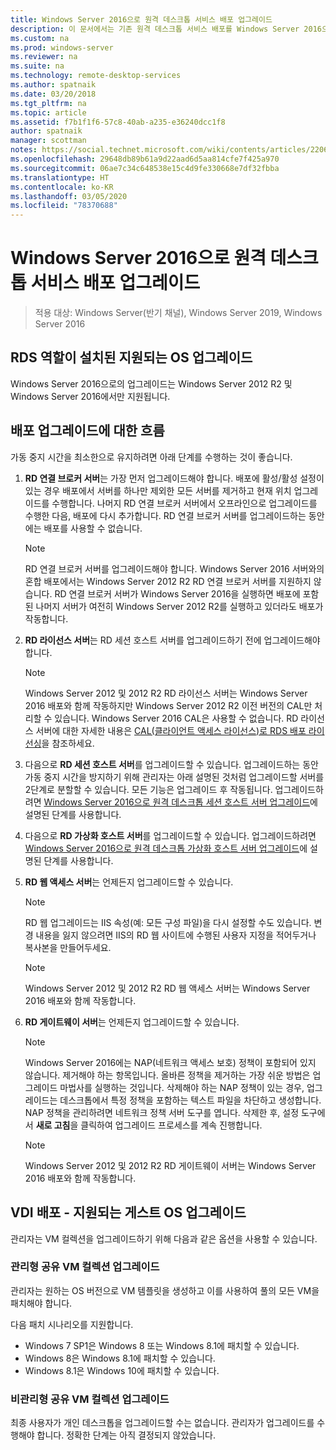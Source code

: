 ```yaml
---
title: Windows Server 2016으로 원격 데스크톱 서비스 배포 업그레이드
description: 이 문서에서는 기존 원격 데스크톱 서비스 배포를 Windows Server 2016으로 업그레이드하는 방법을 설명합니다.
ms.custom: na
ms.prod: windows-server
ms.reviewer: na
ms.suite: na
ms.technology: remote-desktop-services
ms.author: spatnaik
ms.date: 03/20/2018
ms.tgt_pltfrm: na
ms.topic: article
ms.assetid: f7b1f1f6-57c8-40ab-a235-e36240dcc1f8
author: spatnaik
manager: scottman
notes: https://social.technet.microsoft.com/wiki/contents/articles/22069.remote-desktop-services-upgrade-guidelines-for-windows-server-2012-r2.aspx
ms.openlocfilehash: 29648db89b61a9d22aad6d5aa814cfe7f425a970
ms.sourcegitcommit: 06ae7c34c648538e15c4d9fe330668e7df32fbba
ms.translationtype: HT
ms.contentlocale: ko-KR
ms.lasthandoff: 03/05/2020
ms.locfileid: "78370688"
---
```

# <a name="upgrading-your-remote-desktop-services-deployments-to-windows-server-2016"></a>Windows Server 2016으로 원격 데스크톱 서비스 배포 업그레이드

>적용 대상: Windows Server(반기 채널), Windows Server 2019, Windows Server 2016

## <a name="supported-os-upgrades-with-rds-role-installed"></a>RDS 역할이 설치된 지원되는 OS 업그레이드
Windows Server 2016으로의 업그레이드는 Windows Server 2012 R2 및 Windows Server 2016에서만 지원됩니다.

## <a name="flow-for-deployment-upgrades"></a>배포 업그레이드에 대한 흐름
가동 중지 시간을 최소한으로 유지하려면 아래 단계를 수행하는 것이 좋습니다.

1. **RD 연결 브로커 서버**는 가장 먼저 업그레이드해야 합니다. 배포에 활성/활성 설정이 있는 경우 배포에서 서버를 하나만 제외한 모든 서버를 제거하고 현재 위치 업그레이드를 수행합니다. 나머지 RD 연결 브로커 서버에서 오프라인으로 업그레이드를 수행한 다음, 배포에 다시 추가합니다. RD 연결 브로커 서버를 업그레이드하는 동안에는 배포를 사용할 수 없습니다.

   > [!NOTE] 
   > RD 연결 브로커 서버를 업그레이드해야 합니다. Windows Server 2016 서버와의 혼합 배포에서는 Windows Server 2012 R2 RD 연결 브로커 서버를 지원하지 않습니다. RD 연결 브로커 서버가 Windows Server 2016을 실행하면 배포에 포함된 나머지 서버가 여전히 Windows Server 2012 R2를 실행하고 있더라도 배포가 작동합니다.

2. **RD 라이선스 서버**는 RD 세션 호스트 서버를 업그레이드하기 전에 업그레이드해야 합니다.
   > [!NOTE] 
   > Windows Server 2012 및 2012 R2 RD 라이선스 서버는 Windows Server 2016 배포와 함께 작동하지만 Windows Server 2012 R2 이전 버전의 CAL만 처리할 수 있습니다. Windows Server 2016 CAL은 사용할 수 없습니다. RD 라이선스 서버에 대한 자세한 내용은 [CAL(클라이언트 액세스 라이선스)로 RDS 배포 라이선싱](rds-client-access-license.md)을 참조하세요.

3. 다음으로 **RD 세션 호스트 서버**를 업그레이드할 수 있습니다. 업그레이드하는 동안 가동 중지 시간을 방지하기 위해 관리자는 아래 설명된 것처럼 업그레이드할 서버를 2단계로 분할할 수 있습니다. 모든 기능은 업그레이드 후 작동됩니다. 업그레이드하려면 [Windows Server 2016으로 원격 데스크톱 세션 호스트 서버 업그레이드](upgrade-to-rdsh.md)에 설명된 단계를 사용합니다.

4. 다음으로 **RD 가상화 호스트 서버**를 업그레이드할 수 있습니다. 업그레이드하려면 [Windows Server 2016으로 원격 데스크톱 가상화 호스트 서버 업그레이드](upgrade-to-rdvh.md)에 설명된 단계를 사용합니다.

5. **RD 웹 액세스 서버**는 언제든지 업그레이드할 수 있습니다.
   > [!NOTE]
   > RD 웹 업그레이드는 IIS 속성(예: 모든 구성 파일)을 다시 설정할 수도 있습니다. 변경 내용을 잃지 않으려면 IIS의 RD 웹 사이트에 수행된 사용자 지정을 적어두거나 복사본을 만들어두세요.

   > [!NOTE] 
   > Windows Server 2012 및 2012 R2 RD 웹 액세스 서버는 Windows Server 2016 배포와 함께 작동합니다.

6. **RD 게이트웨이 서버**는 언제든지 업그레이드할 수 있습니다.
   > [!NOTE]
   > Windows Server 2016에는 NAP(네트워크 액세스 보호) 정책이 포함되어 있지 않습니다. 제거해야 하는 항목입니다. 올바른 정책을 제거하는 가장 쉬운 방법은 업그레이드 마법사를 실행하는 것입니다. 삭제해야 하는 NAP 정책이 있는 경우, 업그레이드는 데스크톱에서 특정 정책을 포함하는 텍스트 파일을 차단하고 생성합니다. NAP 정책을 관리하려면 네트워크 정책 서버 도구를 엽니다. 삭제한 후, 설정 도구에서 **새로 고침**을 클릭하여 업그레이드 프로세스를 계속 진행합니다. 

   > [!NOTE] 
   > Windows Server 2012 및 2012 R2 RD 게이트웨이 서버는 Windows Server 2016 배포와 함께 작동합니다.

## <a name="vdi-deployment--supported-guest-os-upgrade"></a>VDI 배포 - 지원되는 게스트 OS 업그레이드
관리자는 VM 컬렉션을 업그레이드하기 위해 다음과 같은 옵션을 사용할 수 있습니다.

### <a name="upgrade-managed-shared-vm-collections"></a>관리형 공유 VM 컬렉션 업그레이드 
관리자는 원하는 OS 버전으로 VM 템플릿을 생성하고 이를 사용하여 풀의 모든 VM을 패치해야 합니다. 

다음 패치 시나리오를 지원합니다.
- Windows 7 SP1은 Windows 8 또는 Windows 8.1에 패치할 수 있습니다.
- Windows 8은 Windows 8.1에 패치할 수 있습니다.
- Windows 8.1은 Windows 10에 패치할 수 있습니다.

### <a name="upgrade-unmanaged-shared-vm-collections"></a>비관리형 공유 VM 컬렉션 업그레이드 
최종 사용자가 개인 데스크톱을 업그레이드할 수는 없습니다. 관리자가 업그레이드를 수행해야 합니다. 정확한 단계는 아직 결정되지 않았습니다.